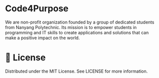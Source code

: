 # Code4Purpose

We are non-profit organization founded by a group of dedicated students from Nanyang Polytechnic. Its mission is to empower students in programming and IT skills to create applications and solutions that can make a positive impact on the world.

# 📜 License

Distributed under the MIT License. See LICENSE for more information.